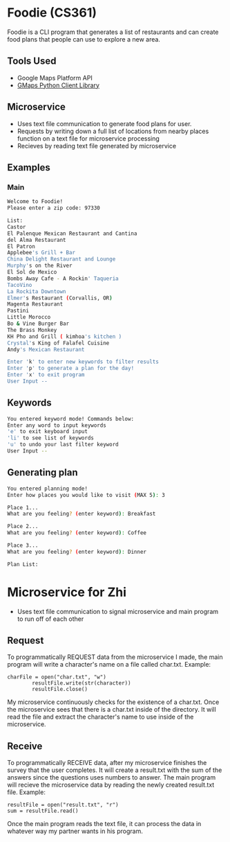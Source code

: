 # Foodie (CS361)

Foodie is a CLI program that generates a list of restaurants and can create food plans that people can use to explore a new area. 

## Tools Used
+ Google Maps Platform API
+ [GMaps Python Client Library](https://github.com/googlemaps/google-maps-services-python)

## Microservice
+ Uses text file communication to generate food plans for user.
+ Requests by writing down a full list of locations from nearby places function on a text file for microservice processing
+ Recieves by reading text file generated by microservice

## Examples
### Main
```bash
Welcome to Foodie!
Please enter a zip code: 97330

List:
Castor
El Palenque Mexican Restaurant and Cantina
del Alma Restaurant
El Patron
Applebee's Grill + Bar
China Delight Restaurant and Lounge
Murphy's on the River
El Sol de Mexico
Bombs Away Cafe - A Rockin' Taqueria
TacoVino
La Rockita Downtown
Elmer's Restaurant (Corvallis, OR)
Magenta Restaurant
Pastini
Little Morocco
Bo & Vine Burger Bar
The Brass Monkey
KH Pho and Grill ( kimhoa's kitchen )
Crystal's King of Falafel Cuisine
Andy's Mexican Restaurant

Enter 'k' to enter new keywords to filter results
Enter 'p' to generate a plan for the day!
Enter 'x' to exit program
User Input --
```
## Keywords
```bash
You entered keyword mode! Commands below:
Enter any word to input keywords
'e' to exit keyboard input
'li' to see list of keywords
'u' to undo your last filter keyword
User Input --
```

## Generating plan 
```bash
You entered planning mode!
Enter how places you would like to visit (MAX 5): 3

Place 1...
What are you feeling? (enter keyword): Breakfast

Place 2...
What are you feeling? (enter keyword): Coffee

Place 3...
What are you feeling? (enter keyword): Dinner

Plan List:
```

# Microservice for Zhi
+ Uses text file communication to signal microservice and main program to run off of each other
## Request
To programmatically REQUEST data from the microservice I made, the main program will write a character's name on a file called char.txt. Example: 
```
charFile = open("char.txt", "w")
        resultFile.write(str(character))
        resultFile.close()
```
My microservice continuously checks for the existence of a char.txt. Once the microservice sees that there is a char.txt inside of the directory. It will read the file and extract the character's name to use inside of the microservice. 
## Receive
To programmatically RECEIVE data, after my microservice finishes the survey that the user completes. It will create a result.txt with the sum of the answers since the questions uses numbers to answer. The main program will recieve the microservice data by reading the newly created result.txt file. Example:
```
resultFile = open("result.txt", "r")
sum = resultFile.read()
```
Once the main program reads the text file, it can process the data in whatever way my partner wants in his program. 


